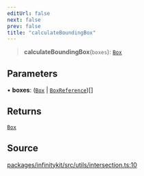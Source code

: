 ```yaml
---
editUrl: false
next: false
prev: false
title: "calculateBoundingBox"
---
```


> **calculateBoundingBox**(`boxes`): [`Box`](../type-aliases/Box.md)

## Parameters

• **boxes**: ([`Box`](../type-aliases/Box.md) \| [`BoxReference`](../type-aliases/BoxReference.md))[]

## Returns

[`Box`](../type-aliases/Box.md)

## Source

[packages/infinitykit/src/utils/intersection.ts:10](https://github.com/nodenogg-in/alpha-p2p/blob/aa60360/packages/infinitykit/src/utils/intersection.ts#L10)
